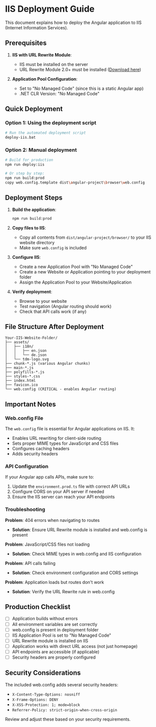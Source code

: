 # IIS Deployment Guide

This document explains how to deploy the Angular application to IIS (Internet Information Services).

## Prerequisites

1. **IIS with URL Rewrite Module**:

   - IIS must be installed on the server
   - URL Rewrite Module 2.0+ must be installed ([Download here](https://www.iis.net/downloads/microsoft/url-rewrite))

2. **Application Pool Configuration**:
   - Set to "No Managed Code" (since this is a static Angular app)
   - .NET CLR Version: "No Managed Code"

## Quick Deployment

### Option 1: Using the deployment script

```bash
# Run the automated deployment script
deploy-iis.bat
```

### Option 2: Manual deployment

```bash
# Build for production
npm run deploy:iis

# Or step by step:
npm run build:prod
copy web.config.template dist\angular-project\browser\web.config
```

## Deployment Steps

1. **Build the application**:

   ```bash
   npm run build:prod
   ```

2. **Copy files to IIS**:

   - Copy all contents from `dist/angular-project/browser/` to your IIS website directory
   - Make sure `web.config` is included

3. **Configure IIS**:

   - Create a new Application Pool with "No Managed Code"
   - Create a new Website or Application pointing to your deployment folder
   - Assign the Application Pool to your Website/Application

4. **Verify deployment**:
   - Browse to your website
   - Test navigation (Angular routing should work)
   - Check that API calls work (if any)

## File Structure After Deployment

```
Your-IIS-Website-Folder/
├── assets/
│   ├── i18n/
│   │   ├── en.json
│   │   └── de.json
│   └── tdm-logo.svg
├── chunk-*.js (various Angular chunks)
├── main-*.js
├── polyfills-*.js
├── styles-*.css
├── index.html
├── favicon.ico
└── web.config (CRITICAL - enables Angular routing)
```

## Important Notes

### Web.config File

The `web.config` file is essential for Angular applications on IIS. It:

- Enables URL rewriting for client-side routing
- Sets proper MIME types for JavaScript and CSS files
- Configures caching headers
- Adds security headers

### API Configuration

If your Angular app calls APIs, make sure to:

1. Update the `environment.prod.ts` file with correct API URLs
2. Configure CORS on your API server if needed
3. Ensure the IIS server can reach your API endpoints

### Troubleshooting

**Problem**: 404 errors when navigating to routes

- **Solution**: Ensure URL Rewrite module is installed and web.config is present

**Problem**: JavaScript/CSS files not loading

- **Solution**: Check MIME types in web.config and IIS configuration

**Problem**: API calls failing

- **Solution**: Check environment configuration and CORS settings

**Problem**: Application loads but routes don't work

- **Solution**: Verify the URL Rewrite rule in web.config

## Production Checklist

- [ ] Application builds without errors
- [ ] All environment variables are set correctly
- [ ] web.config is present in deployment folder
- [ ] IIS Application Pool is set to "No Managed Code"
- [ ] URL Rewrite module is installed on IIS
- [ ] Application works with direct URL access (not just homepage)
- [ ] API endpoints are accessible (if applicable)
- [ ] Security headers are properly configured

## Security Considerations

The included web.config adds several security headers:

- `X-Content-Type-Options: nosniff`
- `X-Frame-Options: DENY`
- `X-XSS-Protection: 1; mode=block`
- `Referrer-Policy: strict-origin-when-cross-origin`

Review and adjust these based on your security requirements.
